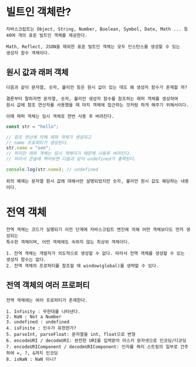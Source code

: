 # 빌트인 객체란?

    자바스크립트는 Object, String, Number, Boolean, Symbol, Date, Math ... 등
    40여 개의 표준 빌트인 객체를 제공한다.

    Math, Reflect, JSON을 제외한 표준 빌트인 객체는 모두 인스턴스를 생성할 수 있는
    생성자 함수 객체이다.

## 원시 값과 래퍼 객체

    다음과 같이 문자열, 숫자, 불리언 등은 원시 값이 있는 데도 왜 생성자 함수가 존재할 까?

    결론부터 말하자면 문자열, 숫자, 불리언 생성자 함수를 참조하는 래퍼 객체를 생성하여
    원시 값에 참조 연산자를 사용했을 때 마치 객체에 접근하는 것처럼 하게 해주기 위해서이다.

    이때 래퍼 객체는 임시 객체로 한번 사용 후 버려진다.

```js
const str = "hello";

// 참조 연산에 의해 레퍼 객체가 생성되고
// name 프로퍼티가 생성된다.
str.name = "son";
// 하지만 래퍼 객체는 임시 객체이기 때문에 사용후 버려진다.
// 따라서 콘솔에 찍어보면 다음과 같이 undefined가 출력된다.

console.log(str.name); // undefined
```

    위의 예제는 문자열 원시 값에 대해서만 설명되었지만 숫자, 불리언 원시 값도 해당하는 내용이다.

# 전역 객체

    전역 객체는 코드가 실행되기 이전 단계에 자바스크립트 엔진에 의해 어떤 객체보다도 먼저 생성되는
    특수한 객체이며, 어떤 객체에도 속하지 않는 최상위 객체이다.

    1. 전역 객체는 개발자가 의도적으로 생성할 수 없다. 따라서 전역 객체를 생성할 수 있는 생성자 함수는 없다.
    2. 전역 객체의 프로퍼티를 참조할 때 window(global)를 생략할 수 있다.

## 전역 객체의 여러 프로퍼티

    전역 객체에는 여러 프로퍼티가 존재한다.

    1. Infinity : 무한대를 나타낸다.
    2. NaN : Not a Number
    3. undefined : undefined
    4. isFinite : 인수가 유한한가?
    5. parseInt, parseFloat: 문자열을 int, float으로 변형
    6. encodeURI / decodeURI: 완전한 URI를 입력받아 아스키 문자셋으로 인코딩/디코딩
    7. encodeURIComponent / decodeURIComponent: 인자를 쿼리 스트링의 일부로 간주하여 =, ?, &까지 인코딩
    8. isNaN : NaN 이니?
